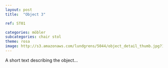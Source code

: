 ```yaml
---
layout: post
title:  "Object 3"

ref: ST01

categories: möbler
subcategories: chair stol
theme: rosa
image: http://s3.amazonaws.com/lundgrens/5044/object_detail_thumb.jpg?1385499453
---
```


A short text describing the object...
